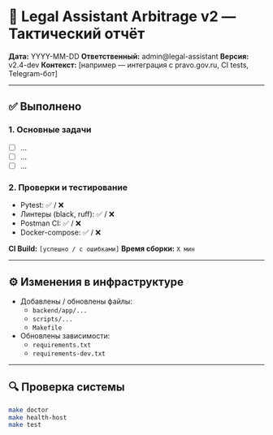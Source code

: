 # 🧭 Legal Assistant Arbitrage v2 — Тактический отчёт

**Дата:** YYYY-MM-DD
**Ответственный:** admin@legal-assistant
**Версия:** v2.4-dev
**Контекст:** [например — интеграция с pravo.gov.ru, CI tests, Telegram-бот]

---

## ✅ Выполнено

### 1. Основные задачи

- [ ] ...
- [ ] ...
- [ ] ...

### 2. Проверки и тестирование

- Pytest: ✅ / ❌
- Линтеры (black, ruff): ✅ / ❌
- Postman CI: ✅ / ❌
- Docker-compose: ✅ / ❌

**CI Build:** `[успешно / с ошибками]`
**Время сборки:** `X мин`

---

## ⚙️ Изменения в инфраструктуре

- Добавлены / обновлены файлы:
  - `backend/app/...`
  - `scripts/...`
  - `Makefile`
- Обновлены зависимости:
  - `requirements.txt`
  - `requirements-dev.txt`

---

## 🔍 Проверка системы

```bash
make doctor
make health-host
make test
```
